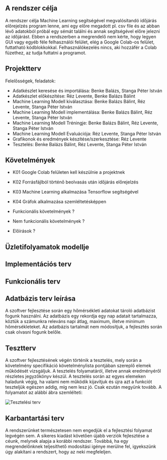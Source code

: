 
## A rendszer célja
A rendszer célja Machine Learning segítségével megvalósítandó időjárás előrejelzés program lenne, ami egy előre megadott pl. csv file és az abban lévő adatokból próbál egy sémát találni és annak segítségével előre jelezni az időjárást. Ebben a rendszerben a megrendelő nem kérte, hogy legyen GUI vagy egyéb féle felhasználói felület, elég a Google Colab-os felület, futtatható kódblokkokkal. Felhasználókezelés nincs, aki hozzáfér a Colab füzethez, az tudja futtatni a programot.

## Projektterv
Felelősségek, feladatok:
 - Adatkészlet keresése és importálása: Benke Balázs, Stanga Péter István
 - Adatkészlet előkészítése: Réz Levente, Benke Balázs Bálint
 - Machine Learning Modell kiválasztása: Benke Balázs Bálint, Réz Levente, Stanga Péter István
 - Machine Learning Modell implementálása: Benke Balázs Bálint, Réz Levente, Stanga Péter István
 - Machine Learning Modell Tréningje: Benke Balázs Bálint, Réz Levente, Stanga Péter István
 - Machine Learning Modell Evaluációja: Réz Levente, Stanga Péter István
 - Grafikonok és eredmények készítése/szerkesztése: Réz Levente
 - Tesztelés: Benke Balázs Bálint, Réz Levente, Stanga Péter István


## Követelmények
- K01 Google Colab felületen kell készülnie a projektnek
- K02 Forrásfájlból történő beolvasás után időjárás előrejelzés
- K03 Machine Learning alkalmazása Tensorflow segítségével
- K04 Gráfok alkalmazása szemléltetésképpen

- Funkcionális követelmények ?
- Nem funkcionális követelmények ?
- Előírások ?

## Üzletifolyamatok modellje


## Implementációs terv


## Funkcionális terv
   
## Adatbázis terv leírása
A szoftver fejlesztése során egy hőmérsékleti adatokat tároló adatbázist fogunk használni.
Az adatbázis egy rekordja egy nap adatait tartalmazza, köztük a számunkra releváns napi átlag,
maximum, illetve minimum hőmérsékleteket.
Az adatbázis tartalmát nem módosítjuk, a fejlesztés során csak olvasni fogunk belőle.


## Tesztterv
A szoftver fejlesztésének végén történik a tesztelés, mely során a követelmény specifikáció
követelménylista pontjában szereplő elemek működését vizsgáljuk.
A tesztelés folyamatáról, illetve annak eredményéről részletes jegyzőkönyv készül.
A tesztelés során az egyes elemeken haladunk végig, ha valami nem működik kijavítjuk és 
újra azt a funkciót teszteljük egészen addig, míg nem lesz jó.
Csak ezután megyünk tovább. A folyamatot az alábbi ábra szemlélteti:

![Tesztelési terv](https://user-images.githubusercontent.com/113850216/201758430-fb3ea6f7-2838-4a23-b37b-035ed1159b01.png)

## Karbantartási terv
A rendszerünket természetesen nem engedjük el a fejlesztési folyamat legvégén sem.
A sikeres kiadást követően újabb verziók fejlesztése a céunk, melynek alapja
a korábbi rendszer.
Továbbá, ha egy megrendelőnknek teljesíthető modosítási igénye merülne fel,
igyekszünk úgy alakítani a rendszert, hogy az neki megfeleljen.


